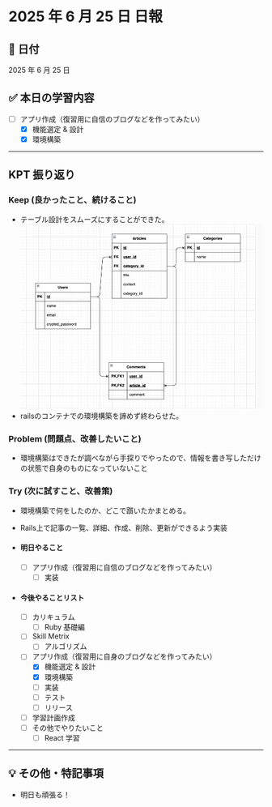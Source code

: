 # 2025 年 6 月 25 日 日報

## 📅 日付

2025 年 6 月 25 日

## ✅ 本日の学習内容

- [ ] アプリ作成（復習用に自信のブログなどを作ってみたい）
    - [x] 機能選定 & 設計
    - [x] 環境構築

---

## KPT 振り返り

### Keep (良かったこと、続けること)

- テーブル設計をスムーズにすることができた。
![alt text](<スクリーンショット 2025-06-25 19.49.03.png>)
- railsのコンテナでの環境構築を諦めず終わらせた。

### Problem (問題点、改善したいこと)

- 環境構築はできたが調べながら手探りでやったので、情報を書き写しただけの状態で自身のものになっていないこと

### Try (次に試すこと、改善策)

- 環境構築で何をしたのか、どこで躓いたかまとめる。
- Rails上で記事の一覧、詳細、作成、削除、更新ができるよう実装

- #### 明日やること
  - [ ] アプリ作成（復習用に自信のブログなどを作ってみたい）
    - [ ] 実装

- #### 今後やることリスト
  - [ ] カリキュラム
    - [ ] Ruby 基礎編
  - [ ] Skill Metrix
    - [ ] アルゴリズム
  - [ ] アプリ作成（復習用に自身のブログなどを作ってみたい）
    - [x] 機能選定 & 設計
    - [x] 環境構築
    - [ ] 実装
    - [ ] テスト
    - [ ] リリース
  - [ ] 学習計画作成
  - [ ] その他でやりたいこと
    - [ ] React 学習

---

## 💡 その他・特記事項

- 明日も頑張る！
